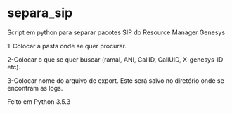 # separa_sip
Script em python para separar pacotes SIP do Resource Manager Genesys

1-Colocar a pasta onde se quer procurar.

2-Colocar o que se quer buscar (ramal, ANI, CallID, CallUID, X-genesys-ID etc).

3-Colocar nome do arquivo de export. Este será salvo no diretório onde se encontram as logs.

Feito em Python 3.5.3
